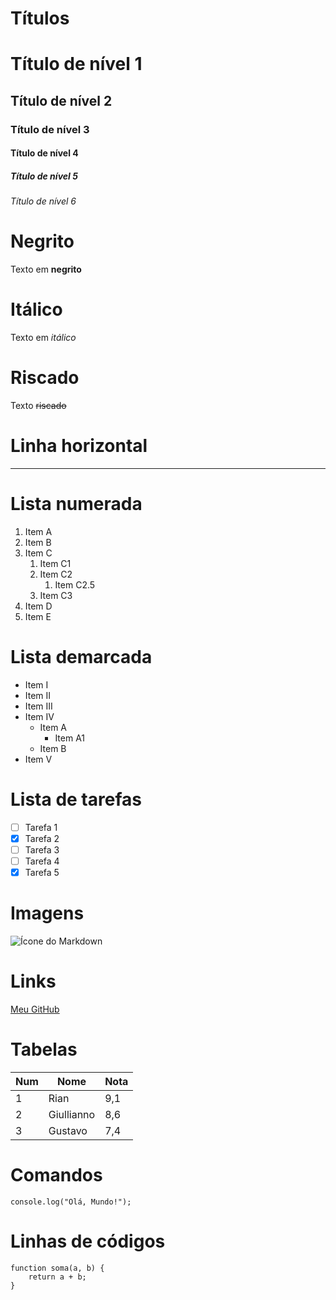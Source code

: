 <!-- Sintaxe da linguagem Markdown -->

# Títulos

# Título de nível 1
## Título de nível 2
### Título de nível 3
#### Título de nível 4
##### Título de nível 5
###### Título de nível 6

# Negrito

Texto em **negrito**

# Itálico

Texto em *itálico*

# Riscado

Texto ~~riscado~~

# Linha horizontal

---

# Lista numerada

1. Item A
2. Item B
3. Item C
    1. Item C1
    2. Item C2
        1. Item C2.5
    3. Item C3
4. Item D
5. Item E

# Lista demarcada

* Item I
* Item II
* Item III
* Item IV
    * Item A
        * Item A1
    * Item B
* Item V

# Lista de tarefas

* [ ] Tarefa 1
* [x] Tarefa 2
* [ ] Tarefa 3
* [ ] Tarefa 4
* [x] Tarefa 5

# Imagens

![Ícone do Markdown](https://upload.wikimedia.org/wikipedia/commons/thumb/4/48/Markdown-mark.svg/200px-Markdown-mark.svg.png)

# Links

[Meu GitHub](https://github.com/riandeoliveira)

# Tabelas

Num | Nome | Nota
---|---|---
1 | Rian | 9,1
2 | Giullianno | 8,6
3 | Gustavo | 7,4

# Comandos

`console.log("Olá, Mundo!");`

# Linhas de códigos

```
function soma(a, b) {
    return a + b;
}
```